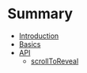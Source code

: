 # Summary

* [Introduction](README.md)
* [Basics](/docs/BASICS.md)
* [API](api.md)
  * [scrollToReveal](/docs/README.md)



